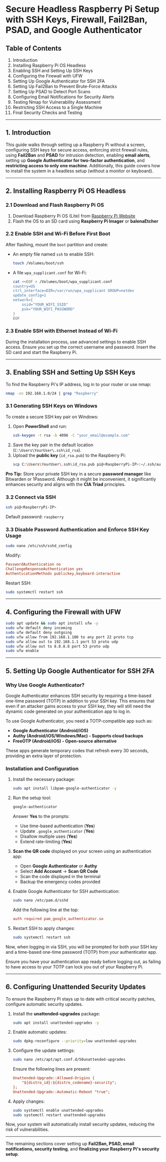 # Secure Headless Raspberry Pi Setup with SSH Keys, Firewall, Fail2Ban, PSAD, and Google Authenticator

## Table of Contents

1. Introduction
2. Installing Raspberry Pi OS Headless
3. Enabling SSH and Setting Up SSH Keys
4. Configuring the Firewall with UFW
5. Setting Up Google Authenticator for SSH 2FA
6. Setting Up Fail2Ban to Prevent Brute-Force Attacks
7. Setting Up PSAD to Detect Port Scans
8. Configuring Email Notifications for Security Alerts
9. Testing Nmap for Vulnerability Assessment
10. Restricting SSH Access to a Single Machine
11. Final Security Checks and Testing

---

## 1. Introduction

This guide walks through setting up a Raspberry Pi without a screen, configuring SSH keys for secure access, enforcing strict firewall rules, using **Fail2Ban** and **PSAD** for intrusion detection, enabling **email alerts**, setting up **Google Authenticator for two-factor authentication**, and **restricting access to only one machine**. Additionally, this guide covers how to install the system in a headless setup (without a monitor or keyboard).

---

## 2. Installing Raspberry Pi OS Headless

### 2.1 Download and Flash Raspberry Pi OS

1. Download Raspberry Pi OS (Lite) from [Raspberry Pi Website](https://www.raspberrypi.org/software/operating-systems/)
2. Flash the OS to an SD card using **Raspberry Pi Imager** or **balenaEtcher**

### 2.2 Enable SSH and Wi-Fi Before First Boot

After flashing, mount the `boot` partition and create:

- An empty file named `ssh` to enable SSH:
  ```sh
  touch /Volumes/boot/ssh
  ```
- A file `wpa_supplicant.conf` for Wi-Fi:
  ```sh
  cat <<EOF > /Volumes/boot/wpa_supplicant.conf
  country=US
  ctrl_interface=DIR=/var/run/wpa_supplicant GROUP=netdev
  update_config=1
  network={
      ssid="YOUR_WIFI_SSID"
      psk="YOUR_WIFI_PASSWORD"
  }
  EOF
  ```

### 2.3 Enable SSH with Ethernet Instead of Wi-Fi
During the installation process, use advanced settings to enable SSH access. Ensure you set up the correct username and password. Insert the SD card and start the Raspberry Pi.

---


## 3. Enabling SSH and Setting Up SSH Keys

To find the Raspberry Pi's IP address, log in to your router or use nmap:
```sh
nmap -sn 192.168.1.0/24 | grep "Raspberry"
```

### 3.1 Generating SSH Keys on Windows

To create a secure SSH key pair on Windows:
1. Open **PowerShell** and run:
   ```sh
   ssh-keygen -t rsa -b 4096 -C "your_email@example.com"
   ```
2. Save the key pair in the default location (`C:\Users\YourUser\.ssh\id_rsa`).
3. Upload the **public key** (`id_rsa.pub`) to the Raspberry Pi:
   ```sh
   scp C:\Users\YourUser\.ssh\id_rsa.pub pi@<RaspberryPi-IP>:~/.ssh/authorized_keys
   ```

**Pro Tip:** Store your private SSH key in a secure **password manager** like Bitwarden or 1Password. Although it might be inconvenient, it significantly enhances security and aligns with the **CIA Triad** principles.

### 3.2 Connect via SSH
```sh
ssh pi@<RaspberryPi-IP>
```
Default password: `raspberry`

### 3.3 Disable Password Authentication and Enforce SSH Key Usage
```sh
sudo nano /etc/ssh/sshd_config
```
Modify:
```ini
PasswordAuthentication no
ChallengeResponseAuthentication yes
AuthenticationMethods publickey,keyboard-interactive
```
Restart SSH:
```sh
sudo systemctl restart ssh
```

---


## 4. Configuring the Firewall with UFW

```sh
sudo apt update && sudo apt install ufw -y
sudo ufw default deny incoming
sudo ufw default deny outgoing
sudo ufw allow from 192.168.1.100 to any port 22 proto tcp
sudo ufw allow out to 192.168.1.1 port 53 proto udp
sudo ufw allow out to 8.8.8.8 port 53 proto udp
sudo ufw enable
```

---

## 5. Setting Up Google Authenticator for SSH 2FA

### Why Use Google Authenticator?

Google Authenticator enhances SSH security by requiring a time-based one-time password (TOTP) in addition to your SSH key. This ensures that even if an attacker gains access to your SSH key, they will still need the dynamic code generated on your authentication app to log in.

To use Google Authenticator, you need a TOTP-compatible app such as:

- **Google Authenticator (Android/iOS)**
- **Authy (Android/iOS/Windows/Mac) - Supports cloud backups**
- **FreeOTP (Android/iOS) - Open-source alternative**

These apps generate temporary codes that refresh every 30 seconds, providing an extra layer of protection.

### Installation and Configuration

1. Install the necessary package:
   ```sh
   sudo apt install libpam-google-authenticator -y
   ```

2. Run the setup tool:
   ```sh
   google-authenticator
   ```
   Answer **Yes** to the prompts:
   - Use time-based authentication (**Yes**)
   - Update `.google_authenticator` (**Yes**)
   - Disallow multiple uses (**Yes**)
   - Extend rate-limiting (**Yes**)

3. **Scan the QR code** displayed on your screen using an authentication app:
   - Open **Google Authenticator** or **Authy**
   - Select **Add Account** → **Scan QR Code**
   - Scan the code displayed in the terminal
   - Backup the emergency codes provided

4. Enable Google Authenticator for SSH authentication:
   ```sh
   sudo nano /etc/pam.d/sshd
   ```
   Add the following line at the top:
   ```ini
   auth required pam_google_authenticator.so
   ```

5. Restart SSH to apply changes:
   ```sh
   sudo systemctl restart ssh
   ```

Now, when logging in via SSH, you will be prompted for both your SSH key and a time-based one-time password (TOTP) from your authenticator app.

Ensure you have your authentication app ready before logging out, as failing to have access to your TOTP can lock you out of your Raspberry Pi.

---

## 6. Configuring Unattended Security Updates

To ensure the Raspberry Pi stays up to date with critical security patches, configure automatic security updates.

1. Install the **unattended-upgrades** package:
   ```sh
   sudo apt install unattended-upgrades -y
   ```
2. Enable automatic updates:
   ```sh
   sudo dpkg-reconfigure --priority=low unattended-upgrades
   ```
3. Configure the update settings:
   ```sh
   sudo nano /etc/apt/apt.conf.d/50unattended-upgrades
   ```
   Ensure the following lines are present:
   ```ini
   Unattended-Upgrade::Allowed-Origins {
       "${distro_id}:${distro_codename}-security";
   };
   Unattended-Upgrade::Automatic-Reboot "true";
   ```
4. Apply changes:
   ```sh
   sudo systemctl enable unattended-upgrades
   sudo systemctl restart unattended-upgrades
   ```

Now, your system will automatically install security updates, reducing the risk of vulnerabilities.

---

The remaining sections cover setting up **Fail2Ban, PSAD, email notifications, security testing**, and **finalizing your Raspberry Pi's security setup**.







